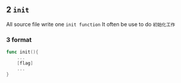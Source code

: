 ## 2 `init` 
All source file write one `init function` 
It often be use to do `初始化工作` 

### 3  format
```go
func init(){
	...
	[flag]
	...
}
```


